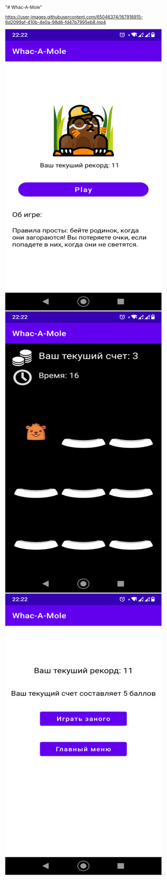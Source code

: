 "# Whac-A-Mole" 

https://user-images.githubusercontent.com/65046374/167918915-6d2099af-410b-4e0a-98d8-fd47b7995eb8.mp4

<img src="app/src/main/res/drawable/screen1.png" width="500" height="900">

<img src="app/src/main/res/drawable/screen2.png" width="500" height="900">

<img src="app/src/main/res/drawable/screen3.png" width="500" height="900">
